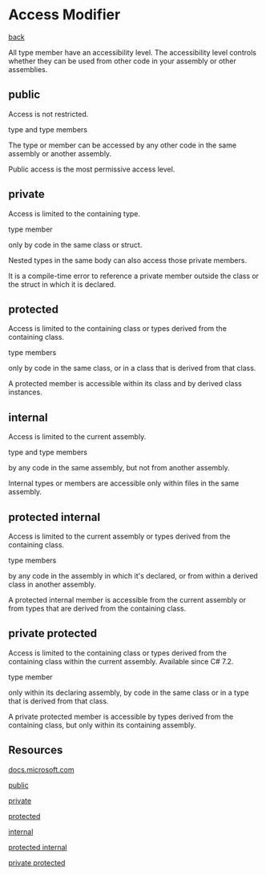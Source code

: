 # Access Modifier

[back](../README.md)

All type member have an accessibility level. The accessibility level controls whether they can be used from other code in your assembly or other assemblies.

## public

Access is not restricted.

type and type members

The type or member can be accessed by any other code in the same assembly or another assembly.

Public access is the most permissive access level.

## private

Access is limited to the containing type.

type member

only by code in the same class or struct.

Nested types in the same body can also access those private members.

It is a compile-time error to reference a private member outside the class or the struct in which it is declared.

## protected

Access is limited to the containing class or types derived from the containing class.

type members

only by code in the same class, or in a class that is derived from that class.

A protected member is accessible within its class and by derived class instances.


## internal

Access is limited to the current assembly.

type and type members

by any code in the same assembly, but not from another assembly.

Internal types or members are accessible only within files in the same assembly.

## protected internal

Access is limited to the current assembly or types derived from the containing class.

type members

by any code in the assembly in which it's declared, or from within a derived class in another assembly.

A protected internal member is accessible from the current assembly or from types that are derived from the containing class.

## private protected

Access is limited to the containing class or types derived from the containing class within the current assembly. Available since C# 7.2.

type member

only within its declaring assembly, by code in the same class or in a type that is derived from that class.

A private protected member is accessible by types derived from the containing class, but only within its containing assembly.

## Resources

[docs.microsoft.com](https://docs.microsoft.com/en-us/dotnet/csharp/programming-guide/classes-and-structs/access-modifiers)

[public](https://docs.microsoft.com/en-us/dotnet/csharp/language-reference/keywords/public)

[private](https://docs.microsoft.com/en-us/dotnet/csharp/language-reference/keywords/private)

[protected](https://docs.microsoft.com/en-us/dotnet/csharp/language-reference/keywords/protected)

[internal](https://docs.microsoft.com/en-us/dotnet/csharp/language-reference/keywords/internal)

[protected internal](https://docs.microsoft.com/en-us/dotnet/csharp/language-reference/keywords/protected-internal)

[private protected](https://docs.microsoft.com/en-us/dotnet/csharp/language-reference/keywords/private-protected)
